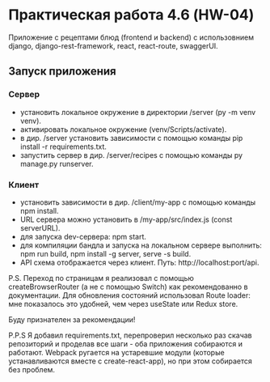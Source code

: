 # Практическая работа 4.6 (HW-04) 
Приложение с рецептами блюд (frontend и backend) с использовнием django, django-rest-framework, react, react-route, swaggerUI.

## Запуск приложения
### Сервер
- установить локальное окружение в директории /server (py -m venv venv).
- активировать локальное окружение (venv/Scripts/activate).
- в дир. /server установить зависимости с помощью команды pip install -r requirements.txt.
- запустить сервер в дир. /server/recipes с помощью команды py manage.py runserver.

### Клиент
- установить зависимости в дир. /client/my-app с помощью команды npm install.
- URL сервера можно установить в /my-app/src/index.js (const serverURL).
- для запуска dev-сервера: npm start.
- для компиляции бандла и запуска на локальном сервере выполнить: npm run build, npm install -g server, serve -s build.
- API схема отображается через клиент. Путь: http://localhost:port/api.

P.S.
Переход по страницам я реализовал с помощью createBrowserRouter (а не с помощью Switch) как рекомендованно в документации.
Для обновления состояний использовал Route loader: мне показалось это удобней, чем через useState или Redux store.

Буду признателен за рекомендации!

P.P.S
Я добавил requirements.txt, перепроверил несколько раз скачав репозиторий и проделав все шаги - оба приложения собираются и работают. Webpack ругается на устаревшие модули (которые устанавливаются вместе с create-react-app), но при этом собирается без проблем. 




